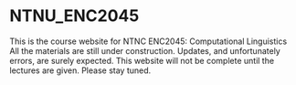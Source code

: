 # NTNU_ENC2045

This is the course website for NTNC ENC2045: Computational Linguistics
All the materials are still under construction. Updates, and unfortunately errors, are surely expected.
This website will not be complete until the lectures are given. Please stay tuned.



